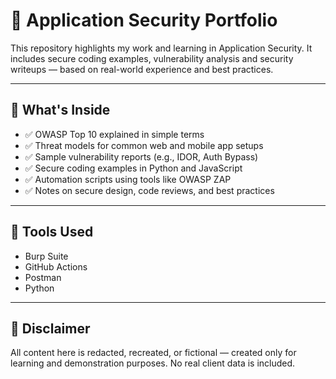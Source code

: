 # 🔐 Application Security Portfolio

This repository highlights my work and learning in Application Security. It includes secure coding examples, vulnerability analysis and security writeups — based on real-world experience and best practices.

---

## 🔎 What's Inside

- ✅ OWASP Top 10 explained in simple terms  
- ✅ Threat models for common web and mobile app setups  
- ✅ Sample vulnerability reports (e.g., IDOR, Auth Bypass)  
- ✅ Secure coding examples in Python and JavaScript  
- ✅ Automation scripts using tools like OWASP ZAP  
- ✅ Notes on secure design, code reviews, and best practices  

---

## 🧰 Tools Used

- Burp Suite  
- GitHub Actions  
- Postman  
- Python

---

## 📌 Disclaimer

All content here is redacted, recreated, or fictional — created only for learning and demonstration purposes. No real client data is included.
